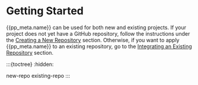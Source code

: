 # Getting Started
{{pp_meta.name}} can be used for both new and existing projects.
If your project does not yet have a GitHub repository,
follow the instructions under the [Creating a New Repository](#option-1-creating-a-new-repository) section.
Otherwise, if you want to apply {{pp_meta.name}} to an existing repository,
go to the [Integrating an Existing Repository](#option-2-integrating-an-existing-repository) section.


:::{toctree}
:hidden:

new-repo
existing-repo
:::
